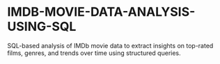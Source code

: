 # IMDB-MOVIE-DATA-ANALYSIS-USING-SQL
SQL-based analysis of IMDb movie data to extract insights on top-rated films, genres, and trends over time using structured queries.
